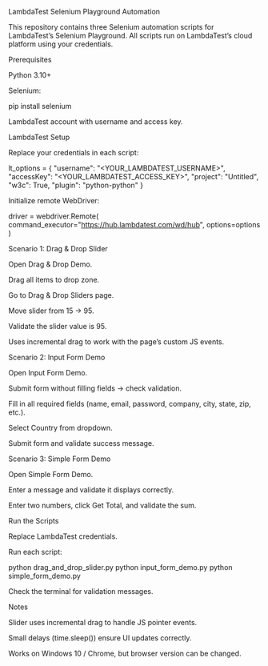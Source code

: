 LambdaTest Selenium Playground Automation

This repository contains three Selenium automation scripts for LambdaTest’s Selenium Playground. All scripts run on LambdaTest’s cloud platform using your credentials.

Prerequisites

Python 3.10+

Selenium:

pip install selenium


LambdaTest account with username and access key.

LambdaTest Setup

Replace your credentials in each script:

lt_options = {
    "username": "<YOUR_LAMBDATEST_USERNAME>",
    "accessKey": "<YOUR_LAMBDATEST_ACCESS_KEY>",
    "project": "Untitled",
    "w3c": True,
    "plugin": "python-python"
}


Initialize remote WebDriver:

driver = webdriver.Remote(
    command_executor="https://hub.lambdatest.com/wd/hub",
    options=options
)

Scenario 1: Drag & Drop Slider

Open Drag & Drop Demo.

Drag all items to drop zone.

Go to Drag & Drop Sliders page.

Move slider from 15 → 95.

Validate the slider value is 95.

Uses incremental drag to work with the page’s custom JS events.

Scenario 2: Input Form Demo

Open Input Form Demo.

Submit form without filling fields → check validation.

Fill in all required fields (name, email, password, company, city, state, zip, etc.).

Select Country from dropdown.

Submit form and validate success message.

Scenario 3: Simple Form Demo

Open Simple Form Demo.

Enter a message and validate it displays correctly.

Enter two numbers, click Get Total, and validate the sum.

Run the Scripts

Replace LambdaTest credentials.

Run each script:

python drag_and_drop_slider.py
python input_form_demo.py
python simple_form_demo.py


Check the terminal for validation messages.

Notes

Slider uses incremental drag to handle JS pointer events.

Small delays (time.sleep()) ensure UI updates correctly.

Works on Windows 10 / Chrome, but browser version can be changed.
